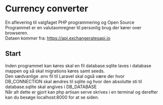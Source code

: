 # Currency converter  
En aflevering til valgfaget PHP programmering og Open Source  
Programmet er en valutaomregner til personlig brug der kører over browseren.  
Dataen kommer fra: https://api.exchangeratesapi.io
  
## Start
Inden programmet kan køres skal en fil database.sqlite laves i database mappen og så skal migrations køres samt seeds.  
Den sædvanlige .env fil til Laravel skal også være der hvor DB_CONNECTION skal ændres til sqlite og hvor den absolutte sti til database.sqlite skal angives i DB_DATABASE  
Når alt dette er gjort kan php artisan serve skrives i en terminal og derefter kan du besøge localhost:8000 for at se siden.
